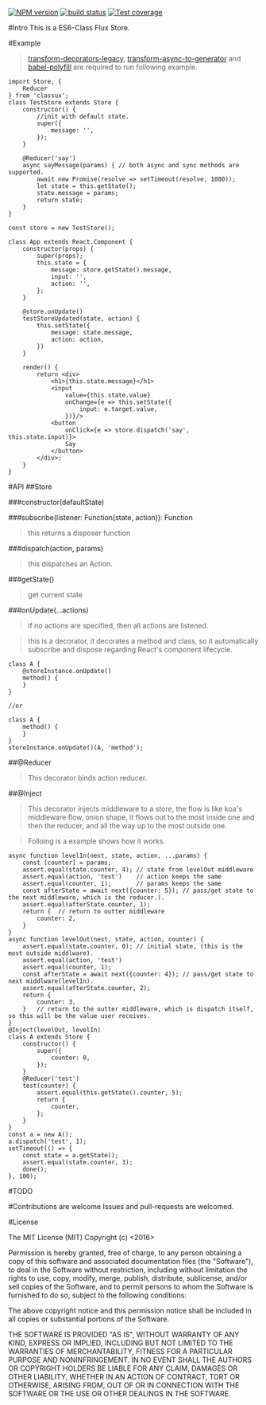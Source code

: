 [![NPM version][npm-image]][npm-url]
[![build status][travis-image]][travis-url]
[![Test coverage][coveralls-image]][coveralls-url]


#Intro
This is a ES6-Class Flux Store.


#Example
> [transform-decorators-legacy](https://github.com/loganfsmyth/babel-plugin-transform-decorators-legacy), [transform-async-to-generator](https://github.com/babel/babel/tree/master/packages/babel-helper-remap-async-to-generator) and [babel-polyfill](https://github.com/babel/babel/tree/master/packages/babel-polyfill) are required to run following example.


```
import Store, {
    Reducer
} from 'classux';
class TestStore extends Store {
    constructor() {
        //init with default state.
        super({
            message: '',
        });
    }

    @Reducer('say')
    async sayMessage(params) { // both async and sync methods are supported.
        await new Promise(resolve => setTimeout(resolve, 1000));
        let state = this.getState();
        state.message = params;
        return state;
    }
}

const store = new TestStore();

class App extends React.Component {
    constructor(props) {
        super(props);
        this.state = {
            message: store.getState().message,
            input: '',
            action: '',
        };
    }

    @store.onUpdate()
    testStoreUpdated(state, action) {
        this.setState({
            message: state.message,
            action: action,
        })
    }

    render() {
        return <div>
            <h1>{this.state.message}</h1>
            <input
                value={this.state.value}
                onChange={e => this.setState({
                    input: e.target.value,
                })}/>
            <button
                onClick={e => store.dispatch('say', this.state.input)}>
                Say
            </button>
        </div>;
    }
}
```


#API
##Store

###constructor(defaultState)

###subscribe(listener: Function(state, action)): Function
> this returns a disposer function

###dispatch(action, params)
> this dispatches an Action.

###getState()
> get current state

###onUpdate(...actions)
> if no actions are specified, then all actions are listened.

> this is a decorator, it decorates a method and class, so it automatically subscribe and dispose regarding React's component lifecycle.

```
class A {
	@storeInstance.onUpdate()
	method() {
	}
}

//or

class A {
	method() {
	}
}
storeInstance.onUpdate()(A, 'method');
```

##@Reducer
> This decorator binds action reducer.

##@Inject
> This decorator injects middleware to a store, the flow is like koa's middleware flow, onion shape, it flows out to the most inside one and then the reducer, and all the way up to the most outside one.

> Folloing is a example shows how it works.

```
async function levelIn(next, state, action, ...params) {
    const [counter] = params;
    assert.equal(state.counter, 4); // state from levelOut middleware
    assert.equal(action, 'test')    // action keeps the same
    assert.equal(counter, 1);       // params keeps the same
    const afterState = await next({counter: 5}); // pass/get state to the next middleware, which is the reducer.).
    assert.equal(afterState.counter, 1);
    return {  // return to outter middleware
        counter: 2,
    }
}
async function levelOut(next, state, action, counter) {
    assert.equal(state.counter, 0); // initial state, (this is the most outside middlware).
    assert.equal(action, 'test')
    assert.equal(counter, 1);
    const afterState = await next({counter: 4}); // pass/get state to next middlware(levelIn).
    assert.equal(afterState.counter, 2);
    return {      
        counter: 3,
    }   // return to the outter middleware, which is dispatch itself, so this will be the value user receives.
}
@Inject(levelOut, levelIn)
class A extends Store {
    constructor() {
        super({
            counter: 0,
        });
    }
    @Reducer('test')
    test(counter) {
        assert.equal(this.getState().counter, 5);
        return {
            counter,
        };
    }
}
const a = new A();
a.dispatch('test', 1);
setTimeout(() => {
    const state = a.getState();
    assert.equal(state.counter, 3);
    done();
}, 100);
```

#TODO


#Contributions are welcome
Issues and pull-requests are welcomed.

#License

The MIT License (MIT) Copyright (c) <2016>

Permission is hereby granted, free of charge, to any person obtaining a copy of this software and associated documentation files (the "Software"), to deal in the Software without restriction, including without limitation the rights to use, copy, modify, merge, publish, distribute, sublicense, and/or sell copies of the Software, and to permit persons to whom the Software is furnished to do so, subject to the following conditions:

The above copyright notice and this permission notice shall be included in all copies or substantial portions of the Software.

THE SOFTWARE IS PROVIDED "AS IS", WITHOUT WARRANTY OF ANY KIND, EXPRESS OR IMPLIED, INCLUDING BUT NOT LIMITED TO THE WARRANTIES OF MERCHANTABILITY, FITNESS FOR A PARTICULAR PURPOSE AND NONINFRINGEMENT. IN NO EVENT SHALL THE AUTHORS OR COPYRIGHT HOLDERS BE LIABLE FOR ANY CLAIM, DAMAGES OR OTHER LIABILITY, WHETHER IN AN ACTION OF CONTRACT, TORT OR OTHERWISE, ARISING FROM, OUT OF OR IN CONNECTION WITH THE SOFTWARE OR THE USE OR OTHER DEALINGS IN THE SOFTWARE.



[npm-image]: https://img.shields.io/npm/v/classux.svg?style=flat-square
[npm-url]: https://www.npmjs.com/package/classux
[travis-image]: https://img.shields.io/travis/joesonw/classux/master.svg?style=flat-square
[travis-url]: https://travis-ci.org/joesonw/classux
[coveralls-image]: https://img.shields.io/coveralls/joesonw/classux/master.svg?style=flat-square
[coveralls-url]: https://coveralls.io/r/joesonw/classux?branch=master
